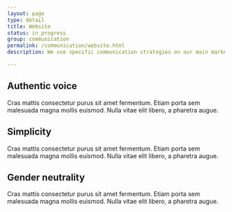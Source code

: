 ```yaml
---
layout: page
type: detail
title: Website
status: in_progress
group: communication
permalink: /communication/website.html
description: We use specific communication strategies on our main marketing website.

---
```


## Authentic voice
Cras mattis consectetur purus sit amet fermentum. Etiam porta sem malesuada magna mollis euismod. Nulla vitae elit libero, a pharetra augue.

## Simplicity
Cras mattis consectetur purus sit amet fermentum. Etiam porta sem malesuada magna mollis euismod. Nulla vitae elit libero, a pharetra augue.

## Gender neutrality
Cras mattis consectetur purus sit amet fermentum. Etiam porta sem malesuada magna mollis euismod. Nulla vitae elit libero, a pharetra augue.
